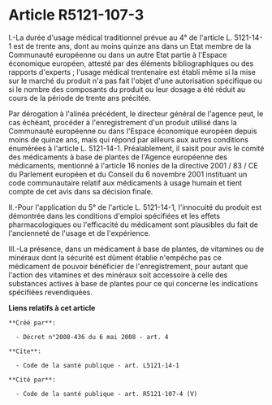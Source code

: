 # Article R5121-107-3

I.-La durée d'usage médical traditionnel prévue au 4° de l'article L. 5121-14-1 est de trente ans, dont au moins quinze ans
dans un Etat membre de la Communauté européenne ou dans un autre Etat partie à l'Espace économique européen, attesté par des
éléments bibliographiques ou des rapports d'experts ; l'usage médical trentenaire est établi même si la mise sur le marché du
produit n'a pas fait l'objet d'une autorisation spécifique ou si le nombre des composants du produit ou leur dosage a été
réduit au cours de la période de trente ans précitée. 

Par dérogation à l'alinéa précédent, le directeur général de l'agence peut, le cas échéant, procéder à l'enregistrement d'un
produit utilisé dans la Communauté européenne ou dans l'Espace économique européen depuis moins de quinze ans, mais qui
répond par ailleurs aux autres conditions énumérées à l'article L. 5121-14-1. Préalablement, il saisit pour avis le comité
des médicaments à base de plantes de l'Agence européenne des médicaments, mentionné à l'article 16 nonies de la directive
2001 / 83 / CE du Parlement européen et du Conseil du 6 novembre 2001 instituant un code communautaire relatif aux
médicaments à usage humain et tient compte de cet avis dans sa décision finale. 

II.-Pour l'application du 5° de l'article L. 5121-14-1, l'innocuité du produit est démontrée dans les conditions d'emploi
spécifiées et les effets pharmacologiques ou l'efficacité du médicament sont plausibles du fait de l'ancienneté de l'usage et
de l'expérience. 

III.-La présence, dans un médicament à base de plantes, de vitamines ou de minéraux dont la sécurité est dûment établie
n'empêche pas ce médicament de pouvoir bénéficier de l'enregistrement, pour autant que l'action des vitamines et des minéraux
soit accessoire à celle des substances actives à base de plantes pour ce qui concerne les indications spécifiées
revendiquées.

**Liens relatifs à cet article**

	**Créé par**:

	  - Décret n°2008-436 du 6 mai 2008 - art. 4

	**Cite**:

	  - Code de la santé publique - art. L5121-14-1

	**Cité par**:

	  - Code de la santé publique - art. R5121-107-4 (V)
